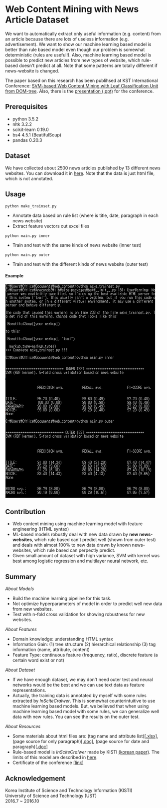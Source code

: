 # Web Content Mining with News Article Dataset
We want to automatically extract only useful information (e.g. content) from an article because there are lots of useless information (e.g. advertisement). We want to show our machine learning based model is better than rule based model even though our problem is somewhat deterministic (rules are useful!). Also, machine learning based model is possible to predict new articles from new types of website, which rule-based doesn't predict at all. Note that some patterns are totally different if news-website is changed. 

The paper based on this research has been publihsed at KST International Conference: [SVM-based Web Content Mining with Leaf Classification Unit from DOM-tree](http://ieeexplore.ieee.org/document/7886134/). Also, there is the [presentation (.ppt)](https://1drv.ms/p/s!AllPqyV9kKUrgieYsNFYWKqCvjKo) for the conference. 


## Prerequisites
* python 3.5.2
* nltk 3.2.2
* scikit-learn 0.19.0
* bs4 4.5.1 (BeatifulSoup)
* pandas 0.20.3

## Dataset
We have collected about 2500 news articles published by 13 different news websites. You can download it in [here](https://drive.google.com/open?id=0By4RRGJEeCR5YjBiZVd2dkdQWms). Note that the data is just html file, which is not annotated. 

## Usage
```
python make_trainset.py
```
* Annotate data based on rule list (where is title, date, paragraph in each news website)
* Extract feature vectors out excel files
```
python main.py inner
```
* Train and test with the same kinds of news website (inner test) 
```
python main.py outer
```
* Train and test with the different kinds of news website (outer test)

#### Example
![](/assets/example.PNG)


## Contribution
* Web content mining using machine learning model with feature engineering (HTML syntax) 
* ML-based models robustly deal with new data drawn by **new news-websites**, which rule based can't predict well (shown from outer test) and deals with almost 100% to new data drawn by known news-websites, which rule based can perpectly predict. 
* Given small amount of dataset with high variance, SVM with kernel was best among logistic regression and multilayer neural network, etc.

## Summary

_About Models_
* Build the machine learning pipeline for this task.
* Not optimize hyperparameters of model in order to predict well new data from new websites.
* Test with n-fold cross validation for showing robustness for new websites.

_About Features_
* Domain knowledge: understanding HTML syntax
* Information Gain: (1) tree structure (2) hierarchical relationship (3) tag information (name, attribute, content)
* Feature Type: continuous feature (frequency, ratio), discrete feature (a certain word exist or not)

_About Dataset_
* If we have enough dataset, we may don't need outer test and neural networks would be the best and we can use text data as feature representations.
* Actually, the training data is annotated by myself with some rules extracted by *InSciteCralwer*. This is somewhat counterintuitive to use machine learning based models. But, we believed that when using machine learning based model with some rules, we can generalize well data with new rules. You can see the results on the outer test. 

_About Resources_
* Some materials about html files are: (tag name and attribute list)[[.xlsx]](https://1drv.ms/x/s!AllPqyV9kKUrg3qOK2DE7P-TSWW3), (page source for only paragraph)[[.doc]](https://1drv.ms/w/s!AllPqyV9kKUrg3mmTjb6YsLD_wzi), (page source for date and paragraph)[[.doc]](https://1drv.ms/w/s!AllPqyV9kKUrg3sV7zNGUFPfNsvQ)
* Rule-based model is *InSciteCralwer* made by KISTI [(korean paper)](http://semantics.kisti.re.kr/publications/files/DOMESTIC_JOURNAL/DJ-063.pdf). The limits of this model are described in [here](https://1drv.ms/w/s!AllPqyV9kKUrhCgbkwn5MvmfTz6S).
* Certificate of the conference [[link]](https://github.com/gritmind/web-content-mining/blob/master/assets/certificate_of_contributions.pdf)

## Acknowledgement
Korea Institute of Science and Technology Information (KISTI) <br>
University of Science and Technology (UST) <br>
2016.7 ~ 2016.10

